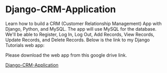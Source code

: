 # Django-CRM-Application

Learn how to build a CRM (Customer Relationship Management) App with Django, Python, and MySQL. The app will use MySQL for the database.  We'll be able to Register, Log In, Log Out, Add Records, View Records, Update Records, and Delete Records. Below is the link to my Django Tutorials web app: 

Please download the web app from this google drive link. 

[Django-CRM-Application](https://drive.google.com/drive/folders/1E_m82edBzRGR-8UPk6njpcn0rpAW-fd2?usp=sharing)
